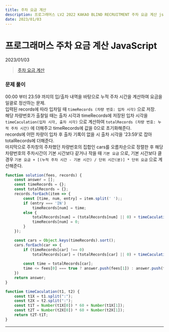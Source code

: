 ```yaml
---
title: 주차 요금 계산
description: 프로그래머스 LV2 2022 KAKAO BLIND RECRUITMENT 주차 요금 계산 js
date: 2023/01/03
---
```


# 프로그래머스 주차 요금 계산 JavaScript
<div class="flex justify-end text-sm">2023/01/03</div>

> <a href="https://school.programmers.co.kr/learn/courses/30/lessons/92341" target="_blank" class="font-bold">주차 요금 계산</a>

### 문제 풀이
00:00 부터 23:59 까지의 입/출차 내역을 바탕으로 누적 주차 시간을 계산하여 요금을 일괄로 정산하는 문제.  
입력된 records에 따라 입차일 때 `timeRecords (차량 번호: 입차 시각)` 으로 저장.  
해당 차량번호가 출찰일 때는 출차 시각과 timeRecords에 저장된 입차 시각을 `timeCaculation(입차 시각, 출차 시각)` 으로 계산하여 `totalRecords (차량 번호: 누적 주차 시간)` 에 더해주고 timeRecords에 값을 0으로 초기화해준다.  
records에 어떤 차량이 입차 후 출차 기록이 없을 시 출차 시각을 '23:59'로 잡아 totalRecords에 더해준다.  
마지막으로 주차창의 주차했던 차량번호의 집합인 cars를 오름차순으로 정렬한 후 해당 차량번호의 주차시간이 기본 시간보다 같거나 작을 때 `기본 요금` 으로,  기본 시간보다 클 경우  `기본 요금 + [(누적 주차 시간 - 기본 시간) / 단위 시간(분)] * 단위 요금` 으로 계산해준다.

``` js
function solution(fees, records) {
    const answer = [];
    const timeRecords = {};
    const totalRecords = {};
    records.forEach(item => {
        const [time, num, entry] = item.split(' ');;
        if (entry === 'IN')
            timeRecords[num] = time;
        else {
            totalRecords[num] = (totalRecords[num] || 0) + timeCaculation(timeRecords[num], time);
            timeRecords[num] = 0;
        }
    });

    const cars = Object.keys(timeRecords).sort();
    cars.forEach(car => {
        if (timeRecords[car] !== 0)
            totalRecords[car] = (totalRecords[car] || 0) + timeCaculation(timeRecords[car], '23:59');
        
        const time = totalRecords[car];
        time <= fees[0] === true ? answer.push(fees[1]) : answer.push(fees[1] + Math.ceil((time - fees[0]) / fees[2]) * fees[3]);
    })
    return answer;
}

function timeCaculation(t1, t2) {
    const t1X = t1.split(":");
    const t2X = t2.split(":");
    const t1T = Number(t1X[0]) * 60 + Number(t1X[1]);
    const t2T = Number(t2X[0]) * 60 + Number(t2X[1]);
    return t2T-t1T;
}

```

---